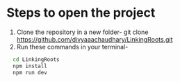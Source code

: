 # Steps to open the project 

1. Clone the repository in a new folder-
 git clone https://github.com/divyaaachaudhary/LinkingRoots.git
3. Run these commands in your terminal-
 ```bash
   cd LinkingRoots
   npm install
   npm run dev
